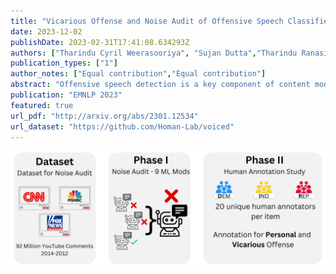 ```yaml
---
title: "Vicarious Offense and Noise Audit of Offensive Speech Classifiers: Unifying Human and Machine Disagreement on What is Offensive"
date: 2023-12-02
publishDate: 2023-02-31T17:41:08.634293Z
authors: ["Tharindu Cyril Weerasooriya", "Sujan Dutta","Tharindu Ranasinghe", "Marcos Zampieri","Christopher M. Homan","Ashiqur R. KhudaBukhsh"]
publication_types: ["1"]
author_notes: ["Equal contribution","Equal contribution"]
abstract: "Offensive speech detection is a key component of content moderation. However, what is offensive can be highly subjective. This paper investigates how machine and human moderators disagree on what is offensive when it comes to real-world social web political discourse. We show that (1) there is extensive disagreement among the moderators (humans and machines); and (2) human and large-language-model classifiers are unable to predict how other human raters will respond, based on their political leanings. For (1), we conduct a noise audit at an unprecedented scale that combines both machine and human responses. For (2), we introduce a first-of-its-kind dataset of vicarious offense. Our noise audit reveals that moderation outcomes vary wildly across different machine moderators. Our experiments with human moderators suggest that political leanings combined with sensitive issues affect both first-person and vicarious offense."
publication: "EMNLP 2023"
featured: true
url_pdf: "http://arxiv.org/abs/2301.12534"
url_dataset: "https://github.com/Homan-Lab/voiced"
---
```


![Workflow Diagram for VOICED](workflow.png "Workflow Diagram for VOICED")